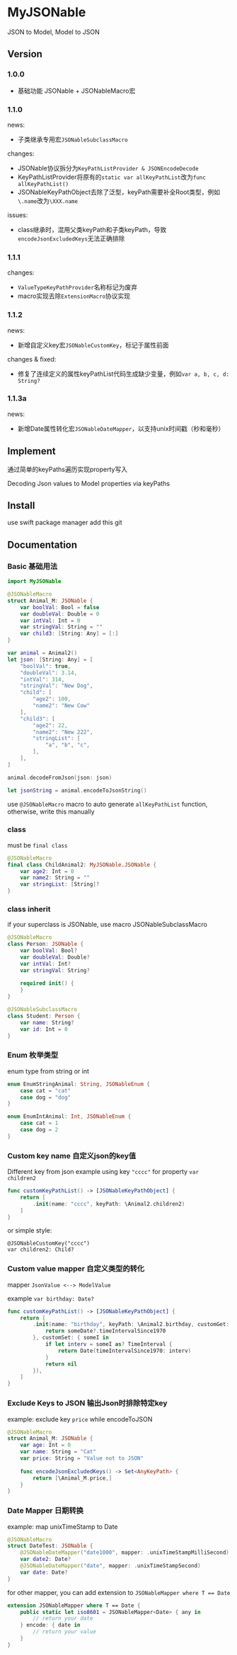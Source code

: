 # MyJSONable

JSON to Model, Model to JSON

## Version

### 1.0.0

- 基础功能 JSONable + JSONableMacro宏

### 1.1.0

news: 

- 子类继承专用宏`JSONableSubclassMacro`

changes:

- JSONable协议拆分为`KeyPathListProvider & JSONEncodeDecode`
- KeyPathListProvider将原有的`static var allKeyPathList`改为`func allKeyPathList()`
- JSONableKeyPathObject去除了泛型，keyPath需要补全Root类型，例如`\.name`改为`\XXX.name`

issues:

- class继承时，混用父类keyPath和子类keyPath，导致`encodeJsonExcludedKeys`无法正确排除

### 1.1.1

changes:

- `ValueTypeKeyPathProvider`名称标记为废弃
- macro实现去除`ExtensionMacro`协议实现

### 1.1.2

news:

- 新增自定义key宏`JSONableCustomKey`，标记于属性前面

changes & fixed: 

- 修复了连续定义的属性keyPathList代码生成缺少变量，例如`var a, b, c, d: String?`

### 1.1.3a

news:

- 新增Date属性转化宏`JSONableDateMapper`，以支持unix时间戳（秒和毫秒）

## Implement

通过简单的keyPaths遍历实现property写入

Decoding Json values to Model properties via keyPaths

## Install

use swift package manager add this git

## Documentation

### Basic 基础用法

```swift
import MyJSONable

@JSONableMacro
struct Animal_M: JSONable {
    var boolVal: Bool = false
    var doubleVal: Double = 0
    var intVal: Int = 0
    var stringVal: String = ""
    var child3: [String: Any] = [:]
}

var animal = Animal2()
let json: [String: Any] = [
    "boolVal": true,
    "doubleVal": 3.14,
    "intVal": 314,
    "stringVal": "New Dog",
    "child": [
        "age2": 100,
        "name2": "New Cow"
    ],
    "child3": [
        "age2": 22,
        "name2": "New 222",
        "stringList": [
            "a", "b", "c",
        ],
    ],
]

animal.decodeFromJson(json: json)

let jsonString = animal.encodeToJsonString()
```

use `@JSONableMacro` macro to auto generate `allKeyPathList` function, otherwise, write this manually

### class 

must be `final class`

```swift
@JSONableMacro
final class ChildAnimal2: MyJSONable.JSONable {
    var age2: Int = 0
    var name2: String = ""
    var stringList: [String]?
}
```

### class inherit

if your superclass is JSONable, use macro JSONableSubclassMacro

```swift
@JSONableMacro
class Person: JSONable {
    var boolVal: Bool?
    var doubleVal: Double?
    var intVal: Int?
    var stringVal: String?
    
    required init() {
    }
}

@JSONableSubclassMacro
class Student: Person {
    var name: String?
    var id: Int = 0
}
```

### Enum 枚举类型

enum type from string or int

```swift
enum EnumStringAnimal: String, JSONableEnum {
    case cat = "cat"
    case dog = "dog"
}

enum EnumIntAnimal: Int, JSONableEnum {
    case cat = 1
    case dog = 2
}
```

### Custom key name 自定义json的key值

Different key from json
example using key `"cccc"` for property `var children2`

```swift
func customKeyPathList() -> [JSONableKeyPathObject] { 
    return [
        .init(name: "cccc", keyPath: \Animal2.children2)
    ]
}
```

or simple style:

```
@JSONableCustomKey("cccc")
var children2: Child?
```

### Custom value mapper 自定义类型的转化

mapper `JsonValue <--> ModelValue`

example `var birthday: Date?`

```swift
func customKeyPathList() -> [JSONableKeyPathObject] { 
    return [
        .init(name: "birthday", keyPath: \Animal2.birthday, customGet: { someDate in
            return someDate?.timeIntervalSince1970
        }, customSet: { someI in
            if let interv = someI as? TimeInterval {
                return Date(timeIntervalSince1970: interv)
            }
            return nil
        }),
    ]
}
```

### Exclude Keys to JSON 输出Json时排除特定key

example: exclude key `price` while encodeToJSON
```swift
@JSONableMacro
struct Animal_M: JSONable {
    var age: Int = 0
    var name: String = "Cat"
    var price: String = "Value not to JSON"
    
    func encodeJsonExcludedKeys() -> Set<AnyKeyPath> {
        return [\Animal_M.price,]
    }
}
```

### Date Mapper 日期转换

example: map unixTimeStamp to Date

```swift
@JSONableMacro
struct DateTest: JSONable {
    @JSONableDateMapper("date1000", mapper: .unixTimeStampMilliSecond)
    var date2: Date?
    @JSONableDateMapper("date", mapper: .unixTimeStampSecond)
    var date: Date?
}
```

for other mapper, you can add extension to `JSONableMapper where T == Date`

```swift
extension JSONableMapper where T == Date {
    public static let iso8601 = JSONableMapper<Date> { any in
        // return your date
    } encode: { date in
        // return your value
    }
}
```

